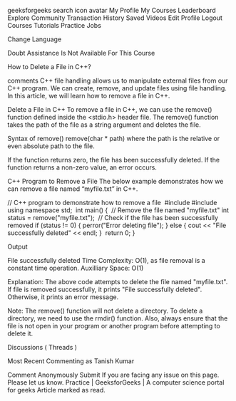 
geeksforgeeks
search icon
avatar
My Profile
My Courses
Leaderboard
Explore Community
Transaction History
Saved Videos
Edit Profile
Logout
Courses
Tutorials
Practice
Jobs


Change Language



Doubt Assistance Is Not Available For This Course

















How to Delete a File in C++?

comments
C++ file handling allows us to manipulate external files from our C++ program. We can create, remove, and update files using file handling. In this article, we will learn how to remove a file in C++.

Delete a File in C++ 
To remove a file in C++, we can use the remove() function defined inside the <stdio.h> header file. The remove() function takes the path of the file as a string argument and deletes the file.

Syntax of remove()
remove(char * path)
where the path is the relative or even absolute path to the file.

If the function returns zero, the file has been successfully deleted. If the function returns a non-zero value, an error occurs.

C++ Program to Remove a File
The below example demonstrates how we can remove a file named “myfile.txt” in C++.




// C++ program to demonstrate how to remove a file
​
#include <cstdio>
#include <iostream>
using namespace std;
​
int main()
{
​
    // Remove the file named "myfile.txt"
    int status = remove("myfile.txt");
​
    // Check if the file has been successfully removed
    if (status != 0) {
        perror("Error deleting file");
    }
    else {
        cout << "File successfully deleted" << endl;
    }
​
    return 0;
}

Output

File successfully deleted
Time Complexity: O(1), as file removal is a constant time operation. 
Auxilliary Space: O(1)

Explanation: The above code attempts to delete the file named "myfile.txt". If file is removed successfully, it prints "File successfully deleted". Otherwise, it prints an error message.

Note: The remove() function will not delete a directory. To delete a directory, we need to use the rmdir() function. Also, always ensure that the file is not open in your program or another program before attempting to delete it.


 

Discussions
( Threads )

Most Recent
Commenting as Tanish Kumar

Comment Anonymously
Submit
If you are facing any issue on this page. Please let us know.
Practice | GeeksforGeeks | A computer science portal for geeks
Article marked as read.

